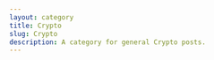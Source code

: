 ```yaml
---
layout: category
title: Crypto
slug: Crypto
description: A category for general Crypto posts.
---
```

